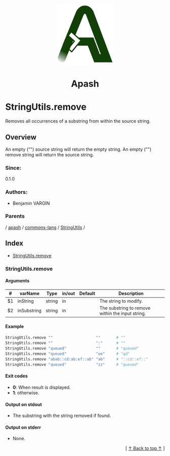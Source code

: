 
<div align='center' id='apash-top'>
  <a href='https://github.com/hastec-fr/apash'>
    <img alt='apash-logo' src='../../../../../../assets/apash-logo.svg'/>
  </a>

  # Apash
</div>

# StringUtils.remove

Removes all occurrences of a substring from within the source string.

## Overview

An empty ("") source string will return the empty string.
An empty ("") remove string will return the source string.

### Since:
0.1.0

### Authors:
* Benjamin VARGIN

### Parents
<!-- apash.parentBegin -->
[](../../../../.md) / [apash](../../../apash.md) / [commons-lang](../../commons-lang.md) / [StringUtils](../StringUtils.md) / 
<!-- apash.parentEnd -->

## Index

* [StringUtils.remove](#stringutilsremove)

### StringUtils.remove

#### Arguments
| #      | varName        | Type          | in/out   | Default    | Description                           |
|--------|----------------|---------------|----------|------------|---------------------------------------|
| $1     | inString       | string        | in       |            | The string to modify.                 |
| $2     | inSubstring    | string        | in       |            | The substring to remove within the input string. |

#### Example

```bash
StringUtils.remove ""                   ""       # ""
StringUtils.remove ""                   ":"      # ""
StringUtils.remove "queued"             ""       # "queued"
StringUtils.remove "queued"             "ue"     # "qd"
StringUtils.remove "abab::cd:ab:ef::ab" "ab"     # "::cd::ef::"
StringUtils.remove "queued"             "zz"     # "queued"
```

#### Exit codes

* **0**: When result is displayed.
* **1**: otherwise.

#### Output on stdout

* The substring with the string removed if found.

#### Output on stderr

* None.


  <div align='right'>[ <a href='#apash-top'>↑ Back to top ↑</a> ]</div>

